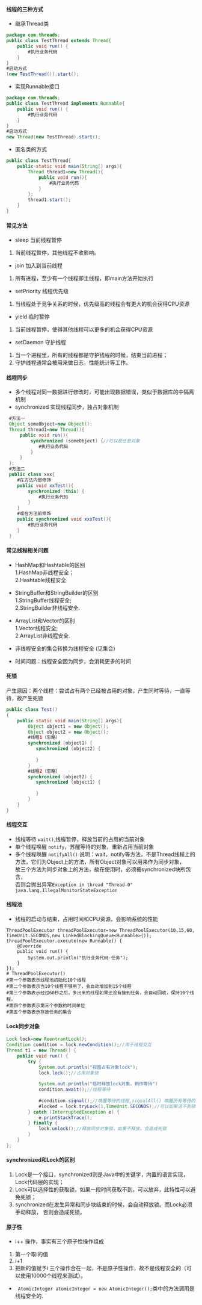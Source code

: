 #### 线程的三种方式
- 继承Thread类
```java
package com.threads;
public class TestThread extends Thread{
    public void run() {
        #执行业务代码
    }
}
#启动方式
(new TestThread()).start();
```
- 实现Runnable接口
```java
package com.threads;
public class TestThread implements Runnable{
    public void run() {
        #执行业务代码
    }
}
#启动方式
new Thread(new TestThread).start();
```
- 匿名类的方式
```java
public class TestThread{
    public static void main(String[] args){
        Thread thread1=new Thread(){
            public void run(){
                #执行业务代码
            }
        };
        thread1.start();
    }
}
```
#### 常见方法
- sleep 当前线程暂停
1. 当前线程暂停，其他线程不收影响。
- join 加入到当前线程
1. 所有进程，至少有一个线程即主线程，即main方法开始执行
- setPriority 线程优先级
1. 当线程处于竞争关系的时候，优先级高的线程会有更大的机会获得CPU资源
- yield 临时暂停
1. 当前线程暂停，使得其他线程可以更多的机会获得CPU资源
- setDaemon 守护线程
1. 当一个进程里，所有的线程都是守护线程的时候，结束当前进程；
2. 守护线程通常会被用来做日志，性能统计等工作。


#### 线程同步
- 多个线程对同一数据进行修改时，可能出现数据错误，类似于数据库的中隔离机制
- synchronized 实现线程同步，独占对象机制
```java
 #方法一
 Object someObject=new Object();
 Thread thread1=new Thread(){
     public void run(){
         synchronized (someObject) {//可以是任意对象
            #执行业务代码
         }
     }
 };
 #方法二
 public class xxx{
    #在方法内部修饰
    public void xxTest(){
        synchronized (this) {
            #执行业务代码
        }
    }
    #或在方法前修饰
    public synchronized void xxxTest(){
        #执行业务代码
    }
 }
```
#### 常见线程相关问题
- HashMap和Hashtable的区别<br />
    1.HashMap非线程安全；<br />
    2.Hashtable线程安全

- StringBuffer和StringBuilder的区别   <br />
    1.StringBuffer线程安全;<br />
    2.StringBuilder非线程安全.

- ArrayList和Vector的区别   
    1.Vector线程安全;<br />
    2.ArrayList非线程安全.
- 非线程安全的集合转换为线程安全 (见集合)
- 时间问题：线程安全因为同步，会消耗更多的时间

#### 死锁
产生原因：两个线程：尝试占有两个已经被占用的对象，产生同时等待，一直等待，故产生死锁
```java
public class Test()
{
    public static void main(String[] args){
        Object object1 = new Object();
        Object object2 = new Object();
        #线程1（忽略）
        synchronized (object1) {
           synchronized (object2) {
                            
           }
        }
        #线程2（忽略）
        synchronized (object2) {
           synchronized (object1) {
                                    
           }
        }
    }
}
```
#### 线程交互
- 线程等待 `wait()`,线程暂停，释放当前的占用的当前对象
- 单个线程唤醒 `notify`，苏醒等待的对象，重新占用当前对象
- 多个线程唤醒 `notifyAll()`
说明：wait，notify等方法，不是Thread线程上的方法，它们为Object上的方法，所有Object对象可以用来作为同步对象，<br />
故三个方法为同步对象上的方法，故在使用时，必须被synchronized块所包含，<br />
否则会抛出异常`Exception in thread "Thread-0" java.lang.IllegalMonitorStateException`

#### 线程池
- 线程的启动与结束，占用时间和CPU资源，会影响系统的性能
```
ThreadPoolExecutor threadPoolExecutor=new ThreadPoolExecutor(10,15,60, TimeUnit.SECONDS,new LinkedBlockingQueue<Runnable>());
threadPoolExecutor.execute(new Runnable() {
    @Override
    public void run() {
        System.out.println("执行业务代码-任务");
    }
});
# ThreadPoolExecutor()
#第一个参数表示线程池初始化10个线程
#第二个参数表示当10个线程不够用了，会自动增加到15个线程
#第三个参数表示经过60秒之后，多出来的线程如果还没有接到任务，会自动回收，保持10个线程，
#第四个参数表示第三个参数的时间单位
#第五个参数表示存放任务的集合
```

#### Lock同步对象
```java
Lock lock=new ReentrantLock();
Condition condition = lock.newCondition();//用于线程交互
Thread t1 = new Thread() {
    public void run() {
        try {
            System.out.println("视图占有对象lock");
            lock.lock();//占用对象锁
         
            System.out.println("临时释放lock对象，稍作等待")
            condition.await();//线程等待
            
            #condition.signal();//唤醒等待的线程,signalAll() 唤醒所有等待的线程
            #locked = lock.tryLock(1,TimeUnit.SECONDS);//可以如果活不到锁，1秒后会自动放弃，并返回false；
        } catch (InterruptedException e) {
            e.printStackTrace();
        } finally {
            lock.unlock();//释放同步对象锁，如果不释放，会造成死锁
        }
    }
};
```
#### synchronized和Lock的区别
1. Lock是一个接口，synchronized则是Java中的关键字，内置的语言实现，Lock代码层的实现；
2. Lock可以选择性的获取锁，如果一段时间获取不到，可以放弃，此特性可以避免死锁；
3. synchronized在发生异常和同步块结束的时候，会自动释放锁。而Lock必须手动释放， 否则会造成死锁。

#### 原子性
- i++ 操作，事实有三个原子性操作组成
1. 第一个取i的值
2. i+1
3. 把新的值赋予i
三个操作合在一起，不是原子性操作，故不是线程安全的（可以使用10000个线程来测试）。
- ` AtomicInteger atomicInteger = new AtomicInteger();`类中的方法调用是线程安全的.



